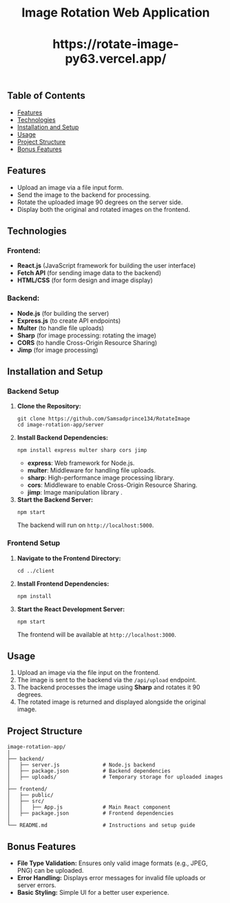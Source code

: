 <!DOCTYPE html>
<html lang="en">
<head>
    <meta charset="UTF-8">
    <meta name="viewport" content="width=device-width, initial-scale=1.0">
  
</head>
<body>

<header>
    <div class="container">
        <h1>Image Rotation Web Application </h1>
        <h1>https://rotate-image-py63.vercel.app/</h1
    </div>
</header>

<div class="container">
    <h2>Table of Contents</h2>
    <ul>
        <li><a href="#features">Features</a></li>
        <li><a href="#technologies">Technologies</a></li>
        <li><a href="#installation-and-setup">Installation and Setup</a></li>
        <li><a href="#usage">Usage</a></li>
        <li><a href="#project-structure">Project Structure</a></li>
        <li><a href="#bonus-features">Bonus Features</a></li>
    </ul>

  <h2>Features</h2>
    <ul>
        <li>Upload an image via a file input form.</li>
        <li>Send the image to the backend for processing.</li>
        <li>Rotate the uploaded image 90 degrees on the server side.</li>
        <li>Display both the original and rotated images on the frontend.</li>
    </ul>

  <h2 id="technologies">Technologies</h2>
    <h3>Frontend:</h3>
    <ul>
        <li><strong>React.js</strong> (JavaScript framework for building the user interface)</li>
        <li><strong>Fetch API</strong> (for sending image data to the backend)</li>
        <li><strong>HTML/CSS</strong> (for form design and image display)</li>
    </ul>

  <h3>Backend:</h3>
    <ul>
        <li><strong>Node.js</strong> (for building the server)</li>
        <li><strong>Express.js</strong> (to create API endpoints)</li>
        <li><strong>Multer</strong> (to handle file uploads)</li>
        <li><strong>Sharp</strong> (for image processing: rotating the image)</li>
        <li><strong>CORS</strong> (to handle Cross-Origin Resource Sharing)</li>
        <li><strong>Jimp</strong> (for image processing)</li>
    </ul>

  <h2 id="installation-and-setup">Installation and Setup</h2>

  <h3>Backend Setup</h3>
    <ol>
        <li><strong>Clone the Repository:</strong>
            <pre><code>git clone https://github.com/Samsadprince134/RotateImage
cd image-rotation-app/server</code></pre>
        </li>
        <li><strong>Install Backend Dependencies:</strong>
            <pre><code>npm install express multer sharp cors jimp</code></pre>
            <ul>
                <li><strong>express</strong>: Web framework for Node.js.</li>
                <li><strong>multer</strong>: Middleware for handling file uploads.</li>
                <li><strong>sharp</strong>: High-performance image processing library.</li>
                <li><strong>cors</strong>: Middleware to enable Cross-Origin Resource Sharing.</li>
                <li><strong>jimp</strong>: Image manipulation library .</li>
            </ul>
        </li>
        <li><strong>Start the Backend Server:</strong>
            <pre><code>npm start</code></pre>
            The backend will run on <code>http://localhost:5000</code>.
        </li>
    </ol>

  <h3>Frontend Setup</h3>
    <ol>
        <li><strong>Navigate to the Frontend Directory:</strong>
            <pre><code>cd ../client</code></pre>
        </li>
        <li><strong>Install Frontend Dependencies:</strong>
            <pre><code>npm install</code></pre>
        </li>
        <li><strong>Start the React Development Server:</strong>
            <pre><code>npm start</code></pre>
            The frontend will be available at <code>http://localhost:3000</code>.
        </li>
    </ol>

   <h2 id="usage">Usage</h2>
    <ol>
        <li>Upload an image via the file input on the frontend.</li>
        <li>The image is sent to the backend via the <code>/api/upload</code> endpoint.</li>
        <li>The backend processes the image using <strong>Sharp</strong> and rotates it 90 degrees.</li>
        <li>The rotated image is returned and displayed alongside the original image.</li>
    </ol>

  <h2 id="project-structure">Project Structure</h2>
    <pre><code>image-rotation-app/
│
├── backend/
│   ├── server.js              # Node.js backend
│   ├── package.json           # Backend dependencies
│   ├── uploads/               # Temporary storage for uploaded images
│
├── frontend/
│   ├── public/
│   ├── src/
│   │   ├── App.js             # Main React component
│   ├── package.json           # Frontend dependencies
│
└── README.md                  # Instructions and setup guide
</code></pre>

  <h2 id="bonus-features">Bonus Features</h2>
    <ul>
        <li><strong>File Type Validation:</strong> Ensures only valid image formats (e.g., JPEG, PNG) can be uploaded.</li>
        <li><strong>Error Handling:</strong> Displays error messages for invalid file uploads or server errors.</li>
        <li><strong>Basic Styling:</strong> Simple UI for a better user experience.</li>
    </ul>
</div>



</body>
</html>
